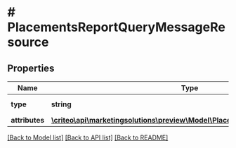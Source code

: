 # # PlacementsReportQueryMessageResource

## Properties

Name | Type | Description | Notes
------------ | ------------- | ------------- | -------------
**type** | **string** | Type of the resource. | [optional]
**attributes** | [**\criteo\api\marketingsolutions\preview\Model\PlacementsReportQueryMessage**](PlacementsReportQueryMessage.md) |  | [optional]

[[Back to Model list]](../../README.md#models) [[Back to API list]](../../README.md#endpoints) [[Back to README]](../../README.md)
